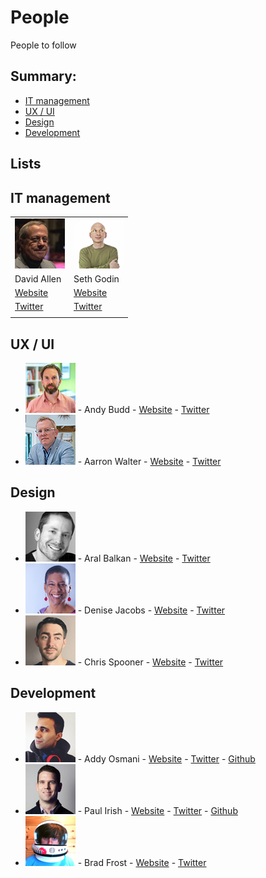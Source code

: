# People

People to follow

## Summary:

* [IT management](#it-management)
* [UX / UI](#ux--ui)
* [Design](#design)
* [Development](#development)

## Lists

## IT management

|||
| ------------- | -----|
| ![David Allen](source/img/people/david-allen.jpg) | ![Seth Godin](source/img/people/seth-godin.jpg) |
| David Allen 										| Seth Godin |
| [Website](http://gettingthingsdone.com/) 			| [Website](http://sethgodin.typepad.com/) |
| [Twitter](https://twitter.com/gtdguy) 			| [Twitter](https://twitter.com/ThisIsSethsBlog) |
|||

## UX / UI

* ![Andy Budd](source/img/people/andy-budd.jpg) - Andy Budd - [Website](http://www.andybudd.com/) - [Twitter](https://twitter.com/andybudd)
* ![Aarron Walter](source/img/people/aarron-walter.jpg) - Aarron Walter - [Website](http://aarronwalter.com/) - [Twitter](https://twitter.com/aarron)

## Design

* ![Aral Balkan](source/img/people/aral-balkan.jpg) - Aral Balkan - [Website](https://ind.ie/) - [Twitter](https://twitter.com/aral)
* ![Denise Jacobs](source/img/people/denise-jacobs.jpg) - Denise Jacobs - [Website](http://denisejacobs.com/) - [Twitter](https://twitter.com/denisejacobs)
* ![Chris Spooner](source/img/people/chris-spooner.jpg) - Chris Spooner - [Website](http://blog.spoongraphics.co.uk/) - [Twitter](https://twitter.com/chrisspooner)

## Development

* ![Addy Osmani](source/img/people/addy-osmani.jpg) - Addy Osmani - [Website](https://addyosmani.com/blog/) - [Twitter](https://twitter.com/addyosmani) - [Github](https://github.com/addyosmani)
* ![Paul Irish](source/img/people/paul-irish.jpg) - Paul Irish - [Website](http://www.paulirish.com/) - [Twitter](https://twitter.com/paul_irish) - [Github](https://github.com/paulirish)
* ![Brad Frost](source/img/people/brad-frost.jpg) - Brad Frost - [Website](http://bradfrost.com/) - [Twitter](https://twitter.com/brad_frost)